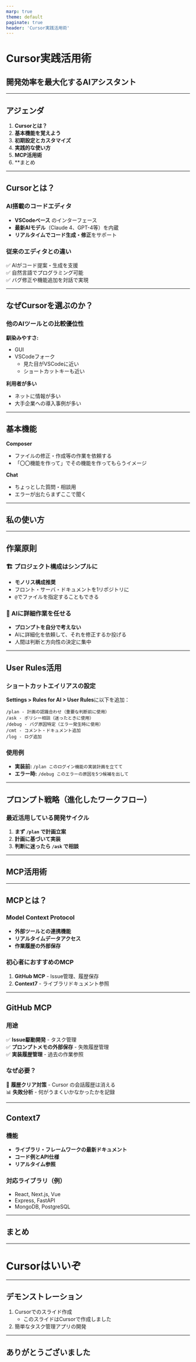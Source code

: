 ```yaml
---
marp: true
theme: default
paginate: true
header: 'Cursor実践活用術'
---
```


# Cursor実践活用術
## 開発効率を最大化するAIアシスタント

---

## アジェンダ

1. **Cursorとは？**
2. **基本機能を覚えよう**
3. **初期設定とカスタマイズ**
4. **実践的な使い方**
5. **MCP活用術**
6. **まとめ

---

## Cursorとは？

### AI搭載のコードエディタ
- **VSCodeベース** のインターフェース
- **最新AIモデル**（Claude 4、GPT-4等）を内蔵
- **リアルタイムでコード生成・修正**をサポート

### 従来のエディタとの違い
✅ AIがコード提案・生成を支援  
✅ 自然言語でプログラミング可能  
✅ バグ修正や機能追加を対話で実現  

---

## なぜCursorを選ぶのか？

### 他のAIツールとの比較優位性

**馴染みやすさ:**
- GUI
- VSCodeフォーク
   - 見た目がVSCodeに近い
   - ショートカットキーも近い

**利用者が多い**
- ネットに情報が多い
- 大手企業への導入事例が多い

---

## 基本機能

**Composer**
- ファイルの修正・作成等の作業を依頼する
- 「〇〇機能を作って」でその機能を作ってもらうイメージ

**Chat**  
- ちょっとした質問・相談用
- エラーが出たらまずここで聞く

---

## 私の使い方

---

## 作業原則

### 🏗️ プロジェクト構成はシンプルに
- **モノリス構成推奨**
- フロント・サーバ・ドキュメントを1リポジトリに
- `@`でファイルを指定することもできる

### 🤖 AIに詳細作業を任せる
- **プロンプトを自分で考えない**
- AIに詳細化を依頼して、それを修正するか投げる
- 人間は判断と方向性の決定に集中

---

## User Rules活用

### ショートカットエイリアスの設定

**Settings > Rules for AI > User Rules**に以下を追加：

```
/plan - 計画の認識合わせ（重要な判断前に使用）
/ask - ポリシー相談（迷ったときに使用）
/debug - バグ原因特定（エラー発生時に使用）
/cmt - コメント・ドキュメント追加
/log - ログ追加
```

### 使用例
- **実装前:** `/plan このログイン機能の実装計画を立てて`
- **エラー時:** `/debug このエラーの原因を5つ候補を出して`

---

## プロンプト戦略（進化したワークフロー）

### 最近活用している開発サイクル

1. **まず `/plan` で計画立案**
2. **計画に基づいて実装**
3. **判断に迷ったら `/ask` で相談**

---

## MCP活用術

---

## MCPとは？

### Model Context Protocol
- **外部ツールとの連携機能**
- **リアルタイムデータアクセス**
- **作業履歴の外部保存**

### 初心者におすすめのMCP
1. **GitHub MCP** - Issue管理、履歴保存
2. **Context7** - ライブラリドキュメント参照

---

## GitHub MCP

### 用途
✅ **Issue駆動開発** - タスク管理  
✅ **プロンプトメモの外部保存** - 失敗履歴管理  
✅ **実装履歴管理** - 過去の作業参照

### なぜ必要？
💾 **履歴クリア対策** - Cursor の会話履歴は消える  
📊 **失敗分析** - 何がうまくいかなかったかを記録

---

## Context7

### 機能
- **ライブラリ・フレームワークの最新ドキュメント**
- **コード例とAPI仕様**
- **リアルタイム参照**

### 対応ライブラリ（例）
- React, Next.js, Vue
- Express, FastAPI
- MongoDB, PostgreSQL

---

## まとめ

---

# Cursorはいいぞ

---

## デモンストレーション

1. Cursorでのスライド作成
    - このスライドはCursorで作成しました
2. 簡単なタスク管理アプリの開発

---

## ありがとうございました
